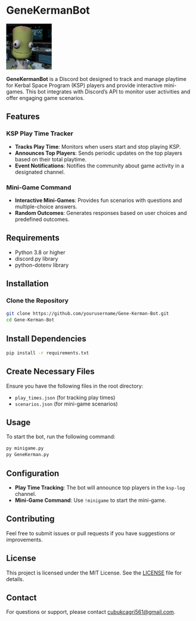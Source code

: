 # GeneKermanBot
![GeneKermanIcon](Gene_Kerman_portrait.01.png) 

**GeneKermanBot** is a Discord bot designed to track and manage playtime for Kerbal Space Program (KSP) players and provide interactive mini-games. This bot integrates with Discord’s API to monitor user activities and offer engaging game scenarios.

## Features

### KSP Play Time Tracker
- **Tracks Play Time**: Monitors when users start and stop playing KSP.
- **Announces Top Players**: Sends periodic updates on the top players based on their total playtime.
- **Event Notifications**: Notifies the community about game activity in a designated channel.

### Mini-Game Command
- **Interactive Mini-Games**: Provides fun scenarios with questions and multiple-choice answers.
- **Random Outcomes**: Generates responses based on user choices and predefined outcomes.

## Requirements
- Python 3.8 or higher
- discord.py library
- python-dotenv library

## Installation

### Clone the Repository
```sh
git clone https://github.com/yourusername/Gene-Kerman-Bot.git
cd Gene-Kerman-Bot
```

## Install Dependencies
```sh
pip install -r requirements.txt
```

## Create Necessary Files
Ensure you have the following files in the root directory:
- `play_times.json` (for tracking play times)
- `scenarios.json` (for mini-game scenarios)

## Usage
To start the bot, run the following command:
```sh
py minigame.py
py GeneKerman.py
```

## Configuration
- **Play Time Tracking**: The bot will announce top players in the `ksp-log` channel.
- **Mini-Game Command**: Use `!minigame` to start the mini-game.

## Contributing
Feel free to submit issues or pull requests if you have suggestions or improvements.

## License
This project is licensed under the MIT License. See the [LICENSE](LICENSE) file for details.

## Contact
For questions or support, please contact cubukcagri561@gmail.com.
